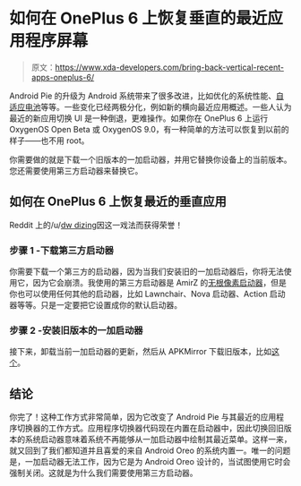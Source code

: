# 如何在 OnePlus 6 上恢复垂直的最近应用程序屏幕

> 原文：<https://www.xda-developers.com/bring-back-vertical-recent-apps-oneplus-6/>

Android Pie 的升级为 Android 系统带来了很多改进，比如优化的系统性能、[自适应电池](https://www.xda-developers.com/android-p-beta-features/)等等。一些变化已经两极分化，例如新的横向最近应用概述。一些人认为最近的新应用切换 UI 是一种倒退，更难操作。如果你在 OnePlus 6 上运行 OxygenOS Open Beta 或 OxygenOS 9.0，有一种简单的方法可以恢复到以前的样子——也不用 root。

你需要做的就是下载一个旧版本的一加启动器，并用它替换你设备上的当前版本。您还需要使用第三方启动器来替换它。

## 如何在 OnePlus 6 上恢复最近的垂直应用

Reddit 上的/u/[dw dizing](https://www.reddit.com/r/oneplus/comments/9jx0dp/you_can_switch_back_to_vertical_recent_apps_on)因这一戏法而获得荣誉！

### 步骤 1 -下载第三方启动器

你需要下载一个第三方的启动器，因为当我们安装旧的一加启动器后，你将无法使用它，因为它会崩溃。我使用的第三方启动器是 AmirZ 的[无根像素启动器](https://www.xda-developers.com/rootless-pixel-launcher-google-play-store-pixel-bridge/)，但是你也可以使用任何其他的启动器，比如 Lawnchair、Nova 启动器、Action 启动器等等。只是一定要把它设置成你的默认启动器。

### 步骤 2 -安装旧版本的一加启动器

接下来，卸载当前一加启动器的更新，然后从 APKMirror 下载旧版本，比如[这个](https://www.apkmirror.com/apk/oneplus-ltd/oneplus-launcher-2/oneplus-launcher-2-2-5-1-180803161901-ff750b1-release/oneplus-launcher-2-5-1-180803161901-ff750b1-android-apk-download/)。

## 结论

你完了！这种工作方式非常简单，因为它改变了 Android Pie 与其最近的应用程序切换器的工作方式。应用程序切换器代码现在内置在启动器中，因此切换回旧版本的系统启动器意味着系统不再能够从一加启动器中绘制其最近菜单。这样一来，就又回到了我们都知道并且喜爱的来自 Android Oreo 的系统内置一。唯一的问题是，一加启动器无法工作，因为它是为 Android Oreo 设计的，当试图使用它时会强制关闭。这就是为什么我们需要使用第三方启动器。
